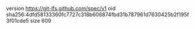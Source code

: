 version https://git-lfs.github.com/spec/v1
oid sha256:4dfd58133360fc7727c318b606874fbd31b787961d7630425b2f195f3f01cde5
size 609

